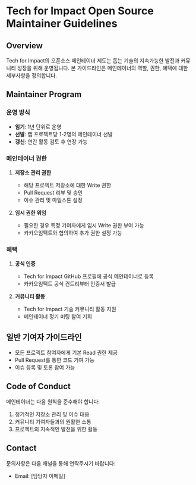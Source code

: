 # Tech for Impact Open Source Maintainer Guidelines

## Overview
Tech for Impact의 오픈소스 메인테이너 제도는 돕는 기술의 지속가능한 발전과 커뮤니티 성장을 위해 운영됩니다. 본 가이드라인은 메인테이너의 역할, 권한, 혜택에 대한 세부사항을 정의합니다.

## Maintainer Program

### 운영 방식
- **임기**: 1년 단위로 운영
- **선발**: 랩 프로젝트당 1-2명의 메인테이너 선발
- **갱신**: 연간 활동 검토 후 연장 가능

### 메인테이너 권한
1. **저장소 관리 권한**
   - 해당 프로젝트 저장소에 대한 Write 권한
   - Pull Request 리뷰 및 승인
   - 이슈 관리 및 마일스톤 설정

2. **임시 권한 위임**
   - 필요한 경우 특정 기여자에게 임시 Write 권한 부여 가능
   - 카카오임팩트와 협의하여 추가 권한 설정 가능

### 혜택
1. **공식 인증**
   - Tech for Impact GitHub 프로필에 공식 메인테이너로 등록
   - 카카오임팩트 공식 컨트리뷰터 인증서 발급

2. **커뮤니티 활동**
   - Tech for Impact 기술 커뮤니티 활동 지원
   - 메인테이너 정기 미팅 참여 기회

## 일반 기여자 가이드라인
- 모든 프로젝트 참여자에게 기본 Read 권한 제공
- Pull Request를 통한 코드 기여 가능
- 이슈 등록 및 토론 참여 가능

## Code of Conduct
메인테이너는 다음 원칙을 준수해야 합니다:
1. 정기적인 저장소 관리 및 이슈 대응
2. 커뮤니티 기여자들과의 원활한 소통
3. 프로젝트의 지속적인 발전을 위한 활동

## Contact
문의사항은 다음 채널을 통해 연락주시기 바랍니다:
- Email: [담당자 이메일]